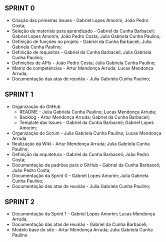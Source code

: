 ## SPRINT 0
- Criação das primeiras Issues - Gabriel Lopes Amorim; João Pedro Costa;
- Seleção de materiais para aprendizado - Gabriel da Cunha Barbaceli; Gabriel Lopes Amorim; João Pedro Costa; Julia Gabriela Cunha Paulino;
- Definição de funções no projeto - Gabriel da Cunha Barbaceli; Julia Gabriela Cunha Paulino;
- Definição de requisitos - Gabriel da Cunha Barbaceli; Julia Gabriela Cunha Paulino;
- Definições de APIs - João Pedro Costa; Julia Gabriela Cunha Paulino;
- Matriz de competências - Artur Mendonça Arruda; Lucas Mendonça Arruda;
- Documentação das atas de reunião - Julia Gabriela Cunha Paulino;

## SPRINT 1
- Organização do GitHub
  - README - Julia Gabriela Cunha Paulino; Lucas Mendonça Arruda;
  - Backlog - Artur Mendonça Arruda; Gabriel da Cunha Barbaceli;
  - Template das Issues - Gabriel da Cunha Barbaceli; Gabriel Lopes Amorim;
- Organização do Scrum - Julia Gabriela Cunha Paulino; Lucas Mendonça Arruda
- Realização da Wiki - Artur Mendonça Arruda; Julia Gabriela Cunha Paulino;
- Definição da arquitetura - Gabriel da Cunha Barbaceli; João Pedro Costa;
- Documentação de padrões para o GitHub - Gabriel da Cunha Barbaceli; João Pedro Costa;
- Documentação da Sprint 0 - Gabriel Lopes Amorim; Julia Gabriela Cunha Paulino;
- Documentação das atas de reunião - Julia Gabriela Cunha Paulino;

## SPRINT 2
- Documentação da Sprint 1 - Gabriel Lopes Amorim; Lucas Mendonça Arruda;
- Documentação das atas de reunião - Gabriel da Cunha Barbaceli;
- Modelo base do site - Artur Mendonça Arruda; Julia Gabriela Cunha Paulino
